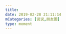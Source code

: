 ```yaml
---
title: 
date: 2019-02-28 21:11:14
mCategories: [说说,朋友圈]
type: moment
---
```


<div id="pics-20190228211114"></div>

<script src="/lib/moment/pics.js"></script>
<script>
var data = [
    {"link": "2019-02-28_000000.jpeg", "type": "shuoshuo"}
];
picsRender(data, "pics-20190228211114");
</script>
